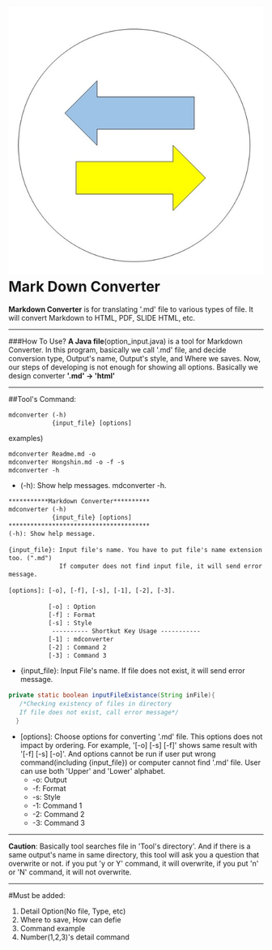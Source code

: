 ![logo](Logo.jpg)
Mark Down Converter
===========
**Markdown Converter** is for translating '.md' file to various types of file. It will convert Markdown to HTML, PDF, SLIDE HTML, etc.
- - - -
###How To Use?
__A Java file__(option_input.java) is a tool for Markdown Converter.
In this program, basically we call '.md' file, and decide conversion type, Output's name, Output's style, and Where we saves. Now, our steps of developing is not enough for showing all options. Basically we design converter **'.md' -> 'html'**
- - - -
##Tool's Command:
```
mdconverter (-h) 
            {input_file} [options]
```
examples)
```
mdconverter Readme.md -o
mdconverter Hongshin.md -o -f -s
mdconverter -h
```
   * (-h): Show help messages. mdconverter -h.
```
***********Markdown Converter**********
mdconverter (-h)
            {input_file} [options]
***************************************
(-h): Show help message.

{input_file}: Input file's name. You have to put file's name extension too. (".md")
              If computer does not find input file, it will send error message.

[options]: [-o], [-f], [-s], [-1], [-2], [-3].

           [-o] : Option
           [-f] : Format
           [-s] : Style
            ---------- Shortkut Key Usage -----------
           [-1] : mdconverter 
           [-2] : Command 2
           [-3] : Command 3
```
   * {input_file}: Input File's name. If file does not exist, it will send error message.
```java
private static boolean inputFileExistance(String inFile){
   /*Checking existency of files in directory
   If file does not exist, call error message*/
  }
 ```
   * [options]: Choose options for converting '.md' file. This options does not impact by ordering. For example, '[-o] [-s] [-f]' shows same result with '[-f] [-s] [-o]'. And options cannot be run if user put wrong command(including {input_file}) or computer cannot find '.md' file. User can use both 'Upper' and 'Lower' alphabet.
       * -o: Output
       * -f: Format
       * -s: Style
       * -1: Command 1
       * -2: Command 2
       * -3: Command 3
   
----------
 __Caution__: Basically tool searches file in 'Tool's directory'. And if there is a same output's name in same directory, this tool will ask you a question that overwrite or not. if you put 'y or Y' command, it will overwrite, if you put 'n' or 'N' command, it will not overwrite.
 
----------
#Must be added:
 1. Detail Option(No file, Type, etc)
 2. Where to save, How can defie
 3. Command example
 4. Number(1,2,3)'s detail command
